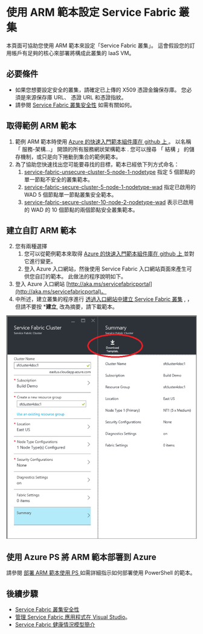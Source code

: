 <properties
   pageTitle="使用 ARM 範本設定 Service Fabric 叢集 | Microsoft Azure"
   description="使用 ARM 範本設定 Service Fabric 叢集。"
   services="service-fabric"
   documentationCenter=".net"
   authors="ChackDan"
   manager="timlt"
   editor=""/>

<tags
   ms.service="service-fabric"
   ms.devlang="dotnet"
   ms.topic="article"
   ms.tgt_pltfrm="na"
   ms.workload="na"
   ms.date="11/19/2015"
   ms.author="chackdan"/>

# 使用 ARM 範本設定 Service Fabric 叢集

本頁面可協助您使用 ARM 範本來設定「Service Fabric 叢集」。 這會假設您的訂用帳戶有足夠的核心來部署將構成此叢集的 IaaS VM。

## 必要條件

- 如果您想要設定安全的叢集，請確定已上傳的 X509 憑證金鑰保存庫。 您必須是來源保存庫 URL、 憑證 URL 和憑證指紋。
-  請參閱 [Service Fabric 叢集安全性](service-fabric-cluster-security.md) 如需有關如何。

## 取得範例 ARM 範本

1. 範例 ARM 範本時使用 [Azure 的快速入門範本組件庫在 github 上 ](https://github.com/Azure/azure-quickstart-templates)。 以名稱 「 服務-架構...」 開頭的所有服務網狀架構範本 . 您可以搜尋 「 結構 」 的儲存機制，或只是向下捲動到集合的範例範本。
2. 為了協助您快速找出您可能要尋找的目標，範本已經依下列方式命名：
    1. [service-fabric-unsecure-cluster-5-node-1-nodetype](http://go.microsoft.com/fwlink/?LinkId=716923) 指定 5 個節點的單一節點不安全的叢集範本。 
    3. [service-fabric-secure-cluster-5-node-1-nodetype-wad](http://go.microsoft.com/fwlink/?LinkID=716924) 指定已啟用的 WAD 5 個節點單一節點叢集安全範本。 
    4. [service-fabric-secure-cluster-10-node-2-nodetype-wad](http://go.microsoft.com/fwlink/?LinkId=716925) 表示已啟用的 WAD 的 10 個節點的兩個節點安全叢集範本。 
    

## 建立自訂 ARM 範本

2. 您有兩種選擇 
    1. 您可以從範例範本來取得 [Azure 的快速入門範本組件庫在 github 上 ](https://github.com/Azure/azure-quickstart-templates) 並對它進行變更。
    2. 登入 Azure 入口網站，然後使用 Service Fabric 入口網站頁面來產生可供您自訂的範本。 此做法的程序說明如下。
3. 登入 Azure 入口網站 [http://aka.ms/servicefabricportal](http://aka.ms/servicefabricportal)。
2. 中所述，建立叢集的程序進行 [透過入口網站中建立 Service Fabric 叢集](service-fabric-cluster-creation-via-portal.md) , ，但請不要按 ***建立**, 改為摘要，請下載範本。

 ![DownloadTemplate][DownloadTemplate]

## 使用 Azure PS 將 ARM 範本部署到 Azure

請參閱 [部署 ARM 範本使用 PS ](resource-group-template-deploy.md) 如需詳細指示如何部署使用 PowerShell 的範本。

<!--Every topic should have next steps and links to the next logical set of content to keep the customer engaged-->
## 後續步驟
- [Service Fabric 叢集安全性](service-fabric-cluster-security.md) 
- [管理 Service Fabric 應用程式在 Visual Studio](service-fabric-manage-application-in-visual-studio.md)。
- [Service Fabric 健康情況模型簡介](service-fabric-health-introduction.md)

<!--Image references-->
[DownloadTemplate]: ./media/service-fabric-cluster-creation-via-arm/DownloadTemplate.png



